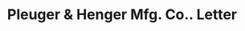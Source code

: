 ---
doi: 10.7916/D8RZ0Q3J
date_other: '1890'
date_other_textual: 1890-1899
form: correspondence
genre:
- Letters (correspondence)
name:
- Pleuger & Henger Mfg. Co.
object_in_context_url: https://biggert.cul.columbia.edu/items/view/ave_biggert_00721
subject_hierarchical_geographic:
- St. Louis, Missouri, United States
subject_name:
- Pleuger & Henger Mfg. Co.
title: Pleuger & Henger Mfg. Co.. Letter
sort_title: Pleuger & Henger Mfg. Co.. Letter
call_number: ave_biggert_00721
coordinates:
- 38.62722222222222,-90.19777777777779
pid: ave_biggert_00721
identifiers: ave_biggert_00721
thumbnail: false
permalink: /biggert/ave_biggert_00721/
layout: iiif-image-page
---